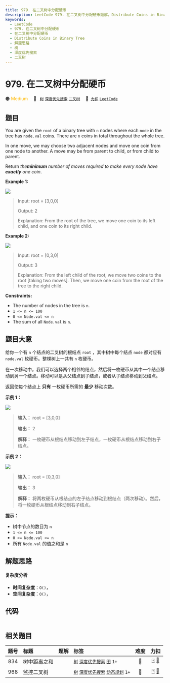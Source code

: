 ```yaml
---
title: 979. 在二叉树中分配硬币
description: LeetCode 979. 在二叉树中分配硬币题解，Distribute Coins in Binary Tree，包含解题思路、复杂度分析以及完整的 JavaScript 代码实现。
keywords:
  - LeetCode
  - 979. 在二叉树中分配硬币
  - 在二叉树中分配硬币
  - Distribute Coins in Binary Tree
  - 解题思路
  - 树
  - 深度优先搜索
  - 二叉树
---
```


# 979. 在二叉树中分配硬币

🟠 <font color=#ffb800>Medium</font>&emsp; 🔖&ensp; [`树`](/tag/tree.md) [`深度优先搜索`](/tag/depth-first-search.md) [`二叉树`](/tag/binary-tree.md)&emsp; 🔗&ensp;[`力扣`](https://leetcode.cn/problems/distribute-coins-in-binary-tree) [`LeetCode`](https://leetcode.com/problems/distribute-coins-in-binary-tree)

## 题目

You are given the `root` of a binary tree with `n` nodes where each `node` in
the tree has `node.val` coins. There are `n` coins in total throughout the
whole tree.

In one move, we may choose two adjacent nodes and move one coin from one node
to another. A move may be from parent to child, or from child to parent.

Return _the**minimum** number of moves required to make every node have
**exactly** one coin_.



**Example 1:**

![](https://assets.leetcode.com/uploads/2019/01/18/tree1.png)

> Input: root = [3,0,0]
> 
> Output: 2
> 
> Explanation: From the root of the tree, we move one coin to its left child, and one coin to its right child.

**Example 2:**

![](https://assets.leetcode.com/uploads/2019/01/18/tree2.png)

> Input: root = [0,3,0]
> 
> Output: 3
> 
> Explanation: From the left child of the root, we move two coins to the root [taking two moves]. Then, we move one coin from the root of the tree to the right child.

**Constraints:**

  * The number of nodes in the tree is `n`.
  * `1 <= n <= 100`
  * `0 <= Node.val <= n`
  * The sum of all `Node.val` is `n`.


## 题目大意

给你一个有 `n` 个结点的二叉树的根结点 `root` ，其中树中每个结点 `node` 都对应有 `node.val` 枚硬币。整棵树上一共有 `n`
枚硬币。

在一次移动中，我们可以选择两个相邻的结点，然后将一枚硬币从其中一个结点移动到另一个结点。移动可以是从父结点到子结点，或者从子结点移动到父结点。

返回使每个结点上 **只有** 一枚硬币所需的 **最少** 移动次数。



**示例 1：**

![](https://assets.leetcode.com/uploads/2019/01/18/tree1.png)

> 
> 
> 
> 
> 
> **输入：** root = [3,0,0]
> 
> **输出：** 2
> 
> **解释：** 一枚硬币从根结点移动到左子结点，一枚硬币从根结点移动到右子结点。
> 
> 

**示例 2：**

![](https://assets.leetcode.com/uploads/2019/01/18/tree2.png)

> 
> 
> 
> 
> 
> **输入：** root = [0,3,0]
> 
> **输出：** 3
> 
> **解释：** 将两枚硬币从根结点的左子结点移动到根结点（两次移动）。然后，将一枚硬币从根结点移动到右子结点。
> 
> 



**提示：**

  * 树中节点的数目为 `n`
  * `1 <= n <= 100`
  * `0 <= Node.val <= n`
  * 所有 `Node.val` 的值之和是 `n`


## 解题思路

#### 复杂度分析

- **时间复杂度**：`O()`，
- **空间复杂度**：`O()`，

## 代码

```javascript

```

## 相关题目

<!-- prettier-ignore -->
| 题号 | 标题 | 题解 | 标签 | 难度 | 力扣 |
| :------: | :------ | :------: | :------ | :------: | :------: |
| 834 | 树中距离之和 |  |  [`树`](/tag/tree.md) [`深度优先搜索`](/tag/depth-first-search.md) [`图`](/tag/graph.md) `1+` | 🔴 | [🀄️](https://leetcode.cn/problems/sum-of-distances-in-tree) [🔗](https://leetcode.com/problems/sum-of-distances-in-tree) |
| 968 | 监控二叉树 |  |  [`树`](/tag/tree.md) [`深度优先搜索`](/tag/depth-first-search.md) [`动态规划`](/tag/dynamic-programming.md) `1+` | 🔴 | [🀄️](https://leetcode.cn/problems/binary-tree-cameras) [🔗](https://leetcode.com/problems/binary-tree-cameras) |
